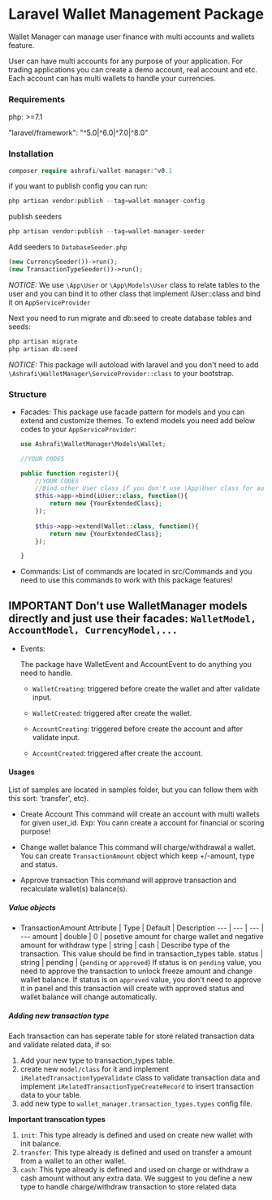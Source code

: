 # Laravel Wallet Management Package
Wallet Manager can manage user finance with multi accounts and wallets feature.

User can have multi accounts for any purpose of your application. For trading applications you can create a demo account, real account and etc. Each account can has multi wallets to handle your currencies.

### Requirements

php: >=7.1

"laravel/framework": "^5.0|^6.0|^7.0|^8.0"

### Installation

```php
composer require ashrafi/wallet-manager:^v0.1
```
if you want to publish config you can run:
```php
php artisan vendor:publish --tag=wallet-manager-config
```

publish seeders
```php
php artisan vendor:publish --tag=wallet-manager-seeder
```
Add seeders to `DatabaseSeeder.php`
```php
(new CurrencySeeder())->run();
(new TransactionTypeSeeder())->run();
```


*NOTICE:*
We use `\App\User` or `\App\Models\User` class to relate tables to the user and you can bind it to other class that implement iUser::class and bind it on `AppServiceProvider`

Next you need to run migrate and db:seed to create database tables and seeds:

```php
php artisan migrate
php artisan db:seed
```

*NOTICE:*
This package will autoload with laravel and you don't need to add `\Ashrafi\WalletManager\ServiceProvider::class` to your bootstrap.

### Structure

* Facades:
  This package use facade pattern for models and you can extend and customize themes.
  To extend models you need add below codes to your `AppServiceProvider`:

    ```php
    use Ashrafi\WalletManager\Models\Wallet;

    //YOUR CODES
    
    public function register(){
        //YOUR CODES
        //Bind other User class if you don't use \App\User class for authentication
        $this->app->bind(iUser::class, function(){
            return new {YourExtendedClass};
        });
        
        $this->app->extend(Wallet::class, function(){
            return new {YourExtendedClass};
        });

    }
    ```
* Commands:
    List of commands are located in src/Commands and you need to use this commands to work with this package features!
    

**IMPORTANT**
Don't use WalletManager models directly and just use their facades: `WalletModel, AccountModel, CurrencyModel,...`
---

* Events:

  The package have WalletEvent and AccountEvent to do anything you need to handle.

    * `WalletCreating`: triggered before create the wallet and after validate input.
    * `WalletCreated`: triggered after create the wallet.

    * `AccountCreating`: triggered before create the account and after validate input.
    * `AccountCreated`: triggered after create the account.

#### Usages
List of samples are located in samples folder, but you can follow them with this sort:
'transfer', etc).
* Create Account
    This command will create an account with multi wallets for given user_id.
    Exp: You cann create a account for financial or scoring purpose! 

* Change wallet balance
    This command will charge/withdrawal a wallet. You can create `TransactionAmount` object which keep +/-amount, type and status.
* Approve transaction
    This command will approve transaction and recalculate wallet(s) balance(s).

##### Value objects

*  TransactionAmount
    Attribute | Type | Default | Description
    --- | --- | --- | ---
    amount | double | 0 | posetive amount for charge wallet and negative amount for withdraw
    type | string | cash | Describe type of the transaction. This value should be find in  transaction_types table.
    status | string | pending | (`pending` or `approved`) If status is on `pending` value, you need to approve the transaction to unlock freeze amount and change wallet balance. If status is on `approved` value, you don't need to approve it in panel and this transaction will create with approved status and wallet balance will change automatically.

##### Adding new transaction type
Each transaction can has seperate table for store related transaction data and validate related data, if so:
1. Add your new type to transaction_types table.
2. create new `model/class` for it and implement `iRelatedTransactionTypeValidate` class to validate transaction data and implement `iRelatedTransactionTypeCreateRecord` to insert transaction data to your table.
3. add new type to `wallet_manager.transaction_types.types` config file.

**Important transcation types**
1. `init`: This type already is defined and used on create new wallet with init balance.
2. `transfer`: This type already is defined and used on transfer a amount from a wallet to an other wallet.
3. `cash`: This type already is defined and used on charge or withdraw a cash amount without any extra data. We suggest to you define a new type to handle charge/withdraw transaction to store related data
